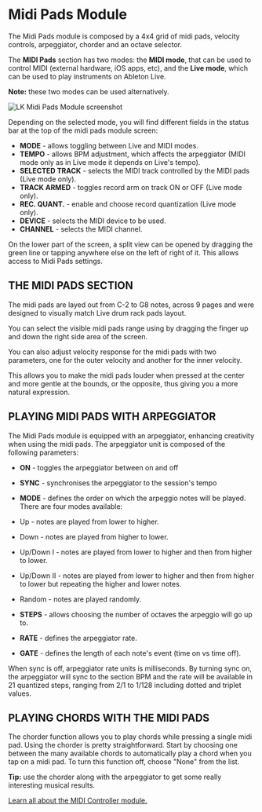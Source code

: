 # Midi Pads Module

The Midi Pads module is composed by a 4x4 grid of midi pads, velocity controls, arpeggiator, chorder and an octave selector.

The **MIDI Pads** section has two modes: the **MIDI mode**, that can be used to control MIDI \(external hardware, iOS apps, etc\), and the **Live mode**, which can be used to play instruments on Ableton Live.

**Note:** these two modes can be used alternatively.

![LK Midi Pads Module screenshot](https://www.imaginando.pt/images/products/lk/help/pads/overview.png)

Depending on the selected mode, you will find different fields in the status bar at the top of the midi pads module screen:

- **MODE** - allows toggling between Live and MIDI modes.
- **TEMPO** - allows BPM adjustment, which affects the arpeggiator \(MIDI mode only as in Live mode it depends on Live's tempo\).
- **SELECTED TRACK** - selects the MIDI track controlled by the MIDI pads \(Live mode only\).
- **TRACK ARMED** - toggles record arm on track ON or OFF \(Live mode only\).
- **REC. QUANT.** - enable and choose record quantization \(Live mode only\).
- **DEVICE** - selects the MIDI device to be used.
- **CHANNEL** - selects the MIDI channel.

On the lower part of the screen, a split view can be opened by dragging the green line or tapping anywhere else on the left of right of it. This allows access to Midi Pads settings.

## THE MIDI PADS SECTION

The midi pads are layed out from C-2 to G8 notes, across 9 pages and were designed to visually match Live drum rack pads layout.

You can select the visible midi pads range using by dragging the finger up and down the right side area of the screen.

You can also adjust velocity response for the midi pads with two parameters, one for the outer velocity and another for the inner velocity.

This allows you to make the midi pads louder when pressed at the center and more gentle at the bounds, or the opposite, thus giving you a more natural expression.

## PLAYING MIDI PADS WITH ARPEGGIATOR

The Midi Pads module is equipped with an arpeggiator, enhancing creativity when using the midi pads. The arpeggiator unit is composed of the following parameters:

- **ON** - toggles the arpeggiator between on and off
- **SYNC** - synchronises the arpeggiator to the session's tempo
- **MODE** - defines the order on which the arpeggio notes will be played. There are four modes available:

- Up - notes are played from lower to higher.
- Down - notes are played from higher to lower.
- Up/Down I - notes are played from lower to higher and then from higher to lower.
- Up/Down II - notes are played from lower to higher and then from higher to lower but repeating the higher and lower notes.
- Random - notes are played randomly.

- **STEPS** - allows choosing the number of octaves the arpeggio will go up to.
- **RATE** - defines the arpeggiator rate.
- **GATE** - defines the length of each note's event \(time on vs time off\).

When sync is off, arpeggiator rate units is milliseconds. By turning sync on, the arpeggiator will sync to the section BPM and the rate will be available in 21 quantized steps, ranging from 2/1 to 1/128 including dotted and triplet values.

## PLAYING CHORDS WITH THE MIDI PADS

The chorder function allows you to play chords while pressing a single midi pad. Using the chorder is pretty straightforward. Start by choosing one between the many available chords to automatically play a chord when you tap on a midi pad. To turn this function off, choose "None" from the list.

**Tip:** use the chorder along with the arpeggiator to get some really interesting musical results.

[Learn all about the MIDI Controller module.](midi-controller)
